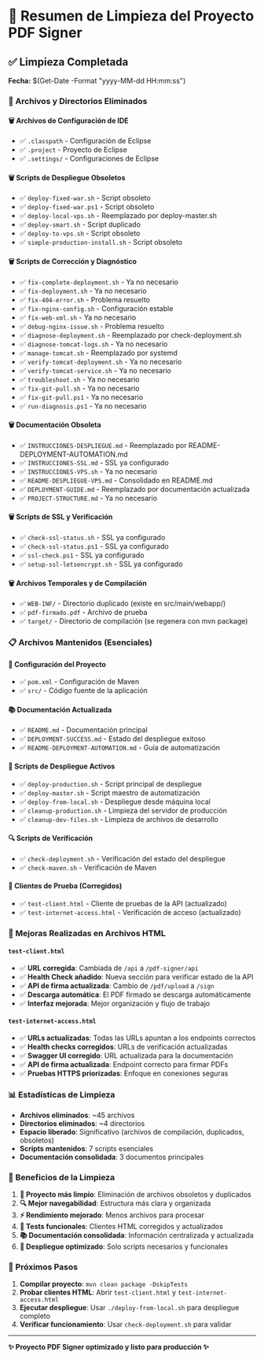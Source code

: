 # 🧹 Resumen de Limpieza del Proyecto PDF Signer

## ✅ Limpieza Completada

**Fecha:** $(Get-Date -Format "yyyy-MM-dd HH:mm:ss")

### 📁 Archivos y Directorios Eliminados

#### 🗑️ Archivos de Configuración de IDE
- ✅ `.classpath` - Configuración de Eclipse
- ✅ `.project` - Proyecto de Eclipse
- ✅ `.settings/` - Configuraciones de Eclipse

#### 🗑️ Scripts de Despliegue Obsoletos
- ✅ `deploy-fixed-war.sh` - Script obsoleto
- ✅ `deploy-fixed-war.ps1` - Script obsoleto
- ✅ `deploy-local-vps.sh` - Reemplazado por deploy-master.sh
- ✅ `deploy-smart.sh` - Script duplicado
- ✅ `deploy-to-vps.sh` - Script obsoleto
- ✅ `simple-production-install.sh` - Script obsoleto

#### 🗑️ Scripts de Corrección y Diagnóstico
- ✅ `fix-complete-deployment.sh` - Ya no necesario
- ✅ `fix-deployment.sh` - Ya no necesario
- ✅ `fix-404-error.sh` - Problema resuelto
- ✅ `fix-nginx-config.sh` - Configuración estable
- ✅ `fix-web-xml.sh` - Ya no necesario
- ✅ `debug-nginx-issue.sh` - Problema resuelto
- ✅ `diagnose-deployment.sh` - Reemplazado por check-deployment.sh
- ✅ `diagnose-tomcat-logs.sh` - Ya no necesario
- ✅ `manage-tomcat.sh` - Reemplazado por systemd
- ✅ `verify-tomcat-deployment.sh` - Ya no necesario
- ✅ `verify-tomcat-service.sh` - Ya no necesario
- ✅ `troubleshoot.sh` - Ya no necesario
- ✅ `fix-git-pull.sh` - Ya no necesario
- ✅ `fix-git-pull.ps1` - Ya no necesario
- ✅ `run-diagnosis.ps1` - Ya no necesario

#### 🗑️ Documentación Obsoleta
- ✅ `INSTRUCCIONES-DESPLIEGUE.md` - Reemplazado por README-DEPLOYMENT-AUTOMATION.md
- ✅ `INSTRUCCIONES-SSL.md` - SSL ya configurado
- ✅ `INSTRUCCIONES-VPS.sh` - Ya no necesario
- ✅ `README-DESPLIEGUE-VPS.md` - Consolidado en README.md
- ✅ `DEPLOYMENT-GUIDE.md` - Reemplazado por documentación actualizada
- ✅ `PROJECT-STRUCTURE.md` - Ya no necesario

#### 🗑️ Scripts de SSL y Verificación
- ✅ `check-ssl-status.sh` - SSL ya configurado
- ✅ `check-ssl-status.ps1` - SSL ya configurado
- ✅ `ssl-check.ps1` - SSL ya configurado
- ✅ `setup-ssl-letsencrypt.sh` - SSL ya configurado

#### 🗑️ Archivos Temporales y de Compilación
- ✅ `WEB-INF/` - Directorio duplicado (existe en src/main/webapp/)
- ✅ `pdf-firmado.pdf` - Archivo de prueba
- ✅ `target/` - Directorio de compilación (se regenera con mvn package)

### 📋 Archivos Mantenidos (Esenciales)

#### 🔧 Configuración del Proyecto
- ✅ `pom.xml` - Configuración de Maven
- ✅ `src/` - Código fuente de la aplicación

#### 📚 Documentación Actualizada
- ✅ `README.md` - Documentación principal
- ✅ `DEPLOYMENT-SUCCESS.md` - Estado del despliegue exitoso
- ✅ `README-DEPLOYMENT-AUTOMATION.md` - Guía de automatización

#### 🚀 Scripts de Despliegue Activos
- ✅ `deploy-production.sh` - Script principal de despliegue
- ✅ `deploy-master.sh` - Script maestro de automatización
- ✅ `deploy-from-local.sh` - Despliegue desde máquina local
- ✅ `cleanup-production.sh` - Limpieza del servidor de producción
- ✅ `cleanup-dev-files.sh` - Limpieza de archivos de desarrollo

#### 🔍 Scripts de Verificación
- ✅ `check-deployment.sh` - Verificación del estado del despliegue
- ✅ `check-maven.sh` - Verificación de Maven

#### 🧪 Clientes de Prueba (Corregidos)
- ✅ `test-client.html` - Cliente de pruebas de la API (actualizado)
- ✅ `test-internet-access.html` - Verificación de acceso (actualizado)

### 🎯 Mejoras Realizadas en Archivos HTML

#### `test-client.html`
- ✅ **URL corregida**: Cambiada de `/api` a `/pdf-signer/api`
- ✅ **Health Check añadido**: Nueva sección para verificar estado de la API
- ✅ **API de firma actualizada**: Cambio de `/pdf/upload` a `/sign`
- ✅ **Descarga automática**: El PDF firmado se descarga automáticamente
- ✅ **Interfaz mejorada**: Mejor organización y flujo de trabajo

#### `test-internet-access.html`
- ✅ **URLs actualizadas**: Todas las URLs apuntan a los endpoints correctos
- ✅ **Health checks corregidos**: URLs de verificación actualizadas
- ✅ **Swagger UI corregido**: URL actualizada para la documentación
- ✅ **API de firma actualizada**: Endpoint correcto para firmar PDFs
- ✅ **Pruebas HTTPS priorizadas**: Enfoque en conexiones seguras

### 📊 Estadísticas de Limpieza

- **Archivos eliminados**: ~45 archivos
- **Directorios eliminados**: ~4 directorios
- **Espacio liberado**: Significativo (archivos de compilación, duplicados, obsoletos)
- **Scripts mantenidos**: 7 scripts esenciales
- **Documentación consolidada**: 3 documentos principales

### 🎉 Beneficios de la Limpieza

1. **📁 Proyecto más limpio**: Eliminación de archivos obsoletos y duplicados
2. **🔍 Mejor navegabilidad**: Estructura más clara y organizada
3. **⚡ Rendimiento mejorado**: Menos archivos para procesar
4. **🧪 Tests funcionales**: Clientes HTML corregidos y actualizados
5. **📚 Documentación consolidada**: Información centralizada y actualizada
6. **🚀 Despliegue optimizado**: Solo scripts necesarios y funcionales

### 🔄 Próximos Pasos

1. **Compilar proyecto**: `mvn clean package -DskipTests`
2. **Probar clientes HTML**: Abrir `test-client.html` y `test-internet-access.html`
3. **Ejecutar despliegue**: Usar `./deploy-from-local.sh` para despliegue completo
4. **Verificar funcionamiento**: Usar `check-deployment.sh` para validar

---

**✨ Proyecto PDF Signer optimizado y listo para producción ✨**